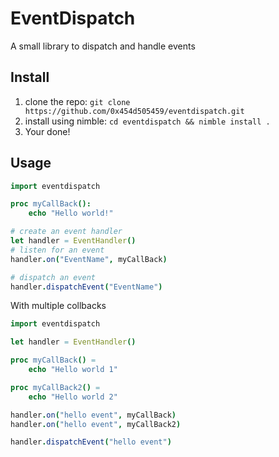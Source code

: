 # EventDispatch

A small library to dispatch and handle events

## Install

1) clone the repo: `git clone https://github.com/0x454d505459/eventdispatch.git`
2) install using nimble: `cd eventdispatch && nimble install .`
3) Your done!

## Usage

```nim
import eventdispatch

proc myCallBack():
    echo "Hello world!"

# create an event handler
let handler = EventHandler()
# listen for an event
handler.on("EventName", myCallBack)

# dispatch an event
handler.dispatchEvent("EventName")
```
With multiple collbacks
```nim
import eventdispatch

let handler = EventHandler()

proc myCallBack() =
    echo "Hello world 1"

proc myCallBack2() =
    echo "Hello world 2"

handler.on("hello event", myCallBack)
handler.on("hello event", myCallBack2)

handler.dispatchEvent("hello event")
```